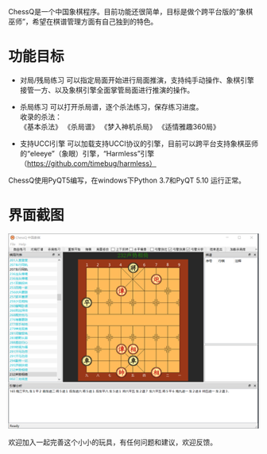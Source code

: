 
ChessQ是一个中国象棋程序。目前功能还很简单，目标是做个跨平台版的“象棋巫师”，希望在棋谱管理方面有自己独到的特色。

# 功能目标
 
- 对局/残局练习
  可以指定局面开始进行局面推演，支持纯手动操作、象棋引擎接管一方、以及象棋引擎全面掌管局面进行推演的操作。

- 杀局练习
   可以打开杀局谱，逐个杀法练习，保存练习进度。 	
   收录的杀法：	
  《基本杀法》
  《杀局谱》
  《梦入神机杀局》
  《适情雅趣360局》  
  
- 支持UCCI引擎
  可以加载支持UCCI协议的引擎，目前可以跨平台支持象棋巫师的“eleeye”（象眼）引擎，“Harmless”引擎（https://github.com/timebug/harmless）
  

ChessQ使用PyQT5编写，在windows下Python 3.7和PyQT 5.10 运行正常。

# 界面截图
<img src="./doc/screenshot/main.png"/>


欢迎加入一起完善这个小小的玩具，有任何问题和建议，欢迎反馈。

